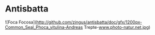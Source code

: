 # Antisbatta

![Foca Focosa](http://github.com/zingus/antisbatta/doc/gfx/1200px-Common_Seal_Phoca_vitulina-Andreas Trepte-www.photo-natur.net.jpg)
